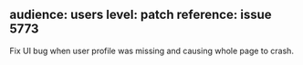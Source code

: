 audience: users
level: patch
reference: issue 5773
---

Fix UI bug when user profile was missing and causing whole page to crash.
